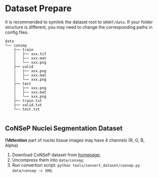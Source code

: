 # Dataset Prepare

It is recommended to symlink the dataset root to `$ROOT/data`. If your folder structure is different, you may need to change the corresponding paths in config files.

```None
data
└── consep
    ├── train
    │   ├── xxx.tif
    │   ├── xxx.mat
    │   └── xxx.png
    ├── valid
    │   ├── xxx.png
    │   ├── xxx.mat
    │   └── xxx.png
    ├── test
    │   ├── xxx.png
    │   ├── xxx.mat
    │   └── xxx.png
    ├── train.txt
    ├── valid.txt
    └── test.txt


```


## CoNSeP Nuclei Segmentation Dataset

***!!Attention*** part of nuclei tissue images may have 4 channels (R, G, B, Alpha)

1. Download CoNSeP dataset from [homepage](https://warwick.ac.uk/fac/cross_fac/tia/data/hovernet/);
2. Uncompress them into `data/consep`;
3. Run convertion script: `python tools/convert_dataset/consep.py data/consep -c 300`;


